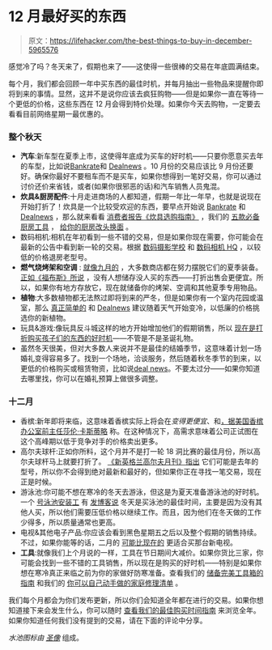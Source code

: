 # 12 月最好买的东西

> 原文：<https://lifehacker.com/the-best-things-to-buy-in-december-5965576>

感觉冷了吗？冬天来了，假期也来了——这使得一些很棒的交易在年底圆满结束。



每个月，我们都会回顾一年中买东西的最佳时机，并每月抽出一些物品来提醒你即将到来的事情。显然，这并不是说你应该去疯狂购物——但是如果你一直在等待一个更低的价格，这些东西在 12 月会得到特价处理。如果你今天去购物，一定要去看看目前网络星期一最优惠的。

### 整个秋天

*   **汽车**:新车型在夏季上市，这使得年底成为买车的好时机——只要你愿意买去年的车型，比如说[Bankrate](http://www.bankrate.com/brm/news/pf/best_time_buy_20070128_a2.asp)和 [Dealnews](http://dealnews.com/features/what-to-buy-in-october/) 。10 月份的交易应该比 9 月份还要好。确保你最好不要租车而不是买车，如果你想得到一笔好交易，你可以通过讨价还价来省钱，或者(如果你很邪恶的话)和汽车销售人员鬼混。
*   **炊具&厨房配件**:十月走进商场的人都知道，假期一年比一年早，也就是说现在开始打折了！炊具是一个比较受欢迎的东西，要早点开始说 [Bankrate](http://www.bankrate.com/brm/news/pf/best_time_buy_20070128_a3.asp) 和 [Dealnews](http://dealnews.com/features/The-Best-and-Worst-Things-to-Buy-in-December/524966.html) ，那么就来看看 [消费者报告《炊具选购指南》](http://www.consumerreports.org/cro/kitchen-cookware/buying-guide.htm) ，我们的 [五款必备厨房工具](https://lifehacker.com/five-must-have-tools-for-any-kitchen-5284428) ， [给你的厨房改头换面](http://lifehacker.com/the-geeks-guide-to-rebooting-your-kitchen-5748309) 。
*   数码相机:相机在年初看到一些不错的交易，但是如果你现在需要，你可能会在最新的公告中看到新一轮的交易。根据 [数码摄影学校](http://digital-photography-school.com/when-is-the-best-time-to-buy-a-digital-camera-3-questions-to-ask) 和 [数码相机 HQ](http://www.digitalcamera-hq.com/articles/five-tips-to-get-the-best-deal-on-a-digital-camera) ，以较低的价格退房老型号。
*   **燃气烧烤架和空调** : [就像九月的](https://lifehacker.com/the-best-things-to-buy-in-september-5940424) ，大多数商店都在努力摆脱它们的夏季装备。 [正如《福布斯》所说](http://www.forbes.com/2009/10/12/shopping-discounts-fall-lifestyle-style-sales.html) ，没有人想储存没人买的东西——打折出售会更便宜。所以，如果你有地方存放它，现在就储备你的烤架、空调和其他夏季专用物品。
*   **植物**:大多数植物都无法熬过即将到来的严冬，但是如果你有一个室内花园或温室，那么 [真正简单的](http://www.realsimple.com/work-life/money/spending/best-time-to-buy-00000000028717/page11.html) 和 [Dealnews](http://dealnews.com/features/what-to-buy-in-october/) 建议随着天气开始变冷，以低廉的价格挑选你的新植物。
*   玩具&游戏:像玩具反斗城这样的地方开始增加他们的假期销售，所以 [现在是打折购买孩子们的东西的好时机](http://dealnews.com/features/The-Best-and-Worst-Things-to-Buy-in-December/524966.html)——不管是不是圣诞礼物。
*   虽然冬天很美，但对大多数人来说并不是最佳的结婚季节，这意味着计划一场婚礼变得容易多了。找到一个场地，洽谈服务，然后随着秋冬季节的到来，以更低的价格购买或租赁物资，比如说[deal news](http://dealnews.com/features/what-to-buy-in-november/)。不要太过分——如果你知道去哪里找，你可以在婚礼预算上做很多调整。

### 十二月

*   香槟:新年即将来临，这意味着香槟实际上将会在*变得更便宜*、和[，据美国香槟办公室前主任莎伦·卡斯蒂略](http://www.billshrink.com/blog/5532/timely-purchases/) 称。在这种情况下，高需求意味着公司正试图在这个高峰期以低于竞争对手的价格卖出更多。
*   高尔夫球杆:正如你所料，这个月并不是打一轮 18 洞比赛的最佳月份，所以高尔夫球杆马上就要打折了。 [《新英格兰高尔夫月刊》指出](http://www.mynegm.com/golf/instruction/mynegm-lesson-tee/buy-your-new-clubs-now/) 它们可能是去年的型号，所以你不会得到绝对最新和最好的，但如果你正在寻找一笔交易，现在正是时候。
*   游泳池:你可能不想在寒冷的冬天去游泳，但这是为夏天准备游泳池的好时机。一个 [号泳池安装工](http://www.riverpoolsandspas.com/blog/bid/25565/Seasonal-Savings-and-Swimming-Pools-Is-Fall-Winter-or-Spring-the-Best-Time-to-Save-on-a-Swimming-Pool-Installation) 有 [发博客说](http://poolcaptain.com/573/winter-is-the-best-time-of-year-to-buy-a-swimming-pool/) 冬天是买泳池的最佳时间，主要是因为没有其他人买，所以他们需要压低价格以继续工作。而且，因为他们在冬天做的工作少得多，所以质量通常也更高。
*   电视&其他电子产品:你应该会看到黑色星期五之后以及整个假期的销售持续。不过，如果你能等的话，二月的 [可能比现在的](https://lifehacker.com/the-best-things-to-buy-in-february-5881436) 更适合买那台新电视。
*   **工具**:就像我们上个月说的一样，工具在节日期间大减价。如果你货比三家，你可能会找到一些不错的工具销售，所以现在是购买的好时机——特别是如果你想在寒冷真正来临之前为你的家做好防寒准备。查看我们的 [储备完美工具箱的指南](http://lifehacker.com/how-to-build-the-essential-toolbox-for-every-level-of-d-510463658) 和我们的 [你可以自己动手做的家庭修理清单](http://lifehacker.com/the-most-common-home-repairs-you-can-easily-do-yourself-1445435125) 。

我们每个月都会为你们发布更新，所以你们会知道全年都在进行的交易。如果你想知道接下来会发生什么，你可以随时 [查看我们的最佳购买时间指南](https://lifehacker.com/the-best-time-to-buy-anything-during-the-year-5973864) 来浏览全年。如果你知道任何我们没有提到的交易，请在下面的评论中分享。

*水池图标由* [*圣像*](http://dryicons.com/icon/travel-and-tourism-part-1/swimming-pool/) 组成。